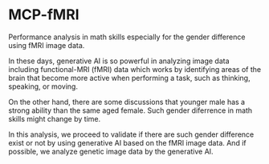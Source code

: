 # MCP-fMRI
Performance analysis in math skills especially for the gender difference using fMRI image data.

In these days, generative AI is so powerful in analyzing image data including functional-MRI (fMRI) data which works by identifying areas of the brain that become more active when performing a task, such as thinking, speaking, or moving.

On the other hand, there are some discussions that younger male has a strong ability than the same aged female. Such gender diferrence in math skills might change by time.

In this analysis, we proceed to validate if there are such gender difference exist or not by using generative AI based on the fMRI image data. And if possible, we analyze genetic image data by the generative AI.
